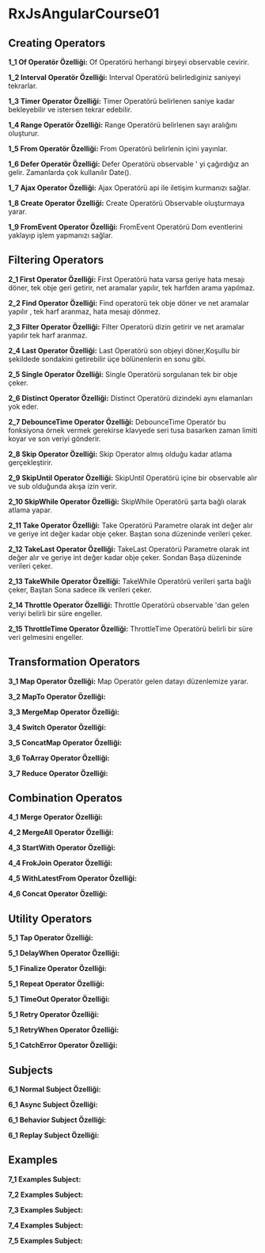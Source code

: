 # RxJsAngularCourse01

## Creating Operators

**1_1 Of Operatör Özelliği:** Of Operatörü herhangi birşeyi observable cevirir.

**1_2 Interval Operatör Özelliği:** Interval Operatörü belirlediginiz saniyeyi tekrarlar.

**1_3 Timer Operator Özelliği:** Timer Operatörü belirlenen saniye kadar bekleyebilir ve istersen tekrar edebilir.

**1_4 Range Operatör Özelliği:** Range Operatörü belirlenen sayı aralığını oluşturur.

**1_5 From Operatör Özelliği:** From Operatörü belirlenin içini yayınlar.

**1_6 Defer Operatör Özelliği:** Defer Operatörü observable ' yi çağırdığız an gelir. Zamanlarda çok kullanılır Date().

**1_7 Ajax Operator Özelliği:** Ajax Operatörü api ile iletişim kurmanızı sağlar.

**1_8 Create Operator Özelliği:** Create Operatörü Observable oluşturmaya yarar.

**1_9 FromEvent Operator Özelliği:** FromEvent Operatörü Dom eventlerini yaklayıp işlem yapmanızı sağlar.


## Filtering Operators

**2_1 First Operator Özelliği:** First Operatörü hata varsa geriye hata mesajı döner, tek obje geri getirir, net aramalar yapılır, tek harfden arama yapılmaz.

**2_2 Find Operator Özelliği:** Find operatorü tek obje döner ve net aramalar yapılır , tek harf aranmaz, hata mesajı dönmez.

**2_3 Filter Operator Özelliği:** Filter Operatorü dizin getirir ve net aramalar yapılır tek harf aranmaz.

**2_4 Last Operator Özelliği:** Last Operatörü son objeyi döner,Koşullu bir şekildede sondakini getirebilir üçe bölünenlerin en sonu gibi.

**2_5 Single Operator Özelliği:** Single Operatörü sorgulanan tek bir obje çeker.

**2_6 Distinct Operator Özelliği:** Distinct Operatörü dizindeki aynı elamanları yok eder.

**2_7 DebounceTime Operator Özelliği:** DebounceTime Operatör bu fonksiyona örnek vermek gerekirse klavyede seri tusa basarken zaman limiti koyar ve son veriyi gönderir.

**2_8 Skip Operator Özelliği:** Skip Operator almış olduğu kadar atlama gerçekleştirir.

**2_9 SkipUntil Operator Özelliği:** SkipUntil Operatörü içine bir observable alır ve sub olduğunda akışa izin verir.

**2_10 SkipWhile Operator Özelliği:** SkipWhile Operatörü şarta bağlı olarak atlama yapar.

**2_11 Take Operator Özelliği:** Take Operatörü Parametre olarak int değer alır ve geriye int değer kadar obje çeker. Baştan sona düzeninde verileri çeker.

**2_12 TakeLast Operator Özelliği:** TakeLast Operatörü Parametre olarak int değer alır ve geriye int değer kadar obje çeker. Sondan Başa düzeninde verileri çeker.

**2_13 TakeWhile Operator Özelliği:** TakeWhile Operatörü verileri şarta bağlı çeker, Baştan Sona sadece ilk verileri çeker.

**2_14 Throttle Operator Özelliği:** Throttle Operatörü observable 'dan gelen veriyi belirli bir süre engeller.

**2_15 ThrottleTime Operator Özelliği:** ThrottleTime Operatörü belirli bir süre veri gelmesini engeller.


## Transformation Operators

**3_1 Map Operator Özelliği:** Map Operatör gelen datayı düzenlemize yarar.

**3_2 MapTo Operator Özelliği:**

**3_3 MergeMap Operator Özelliği:**

**3_4 Switch Operator Özelliği:**

**3_5 ConcatMap Operator Özelliği:**

**3_6 ToArray Operator Özelliği:**

**3_7 Reduce Operator Özelliği:**


## Combination Operatos

**4_1 Merge Operator Özelliği:**

**4_2 MergeAll Operator Özelliği:**

**4_3 StartWith Operator Özelliği:**

**4_4 FrokJoin Operator Özelliği:**

**4_5 WithLatestFrom Operator Özelliği:**

**4_6 Concat Operator Özelliği:**


## Utility Operators

**5_1 Tap Operator Özelliği:**

**5_1 DelayWhen Operator Özelliği:**

**5_1 Finalize Operator Özelliği:**

**5_1 Repeat Operator Özelliği:**

**5_1 TimeOut Operator Özelliği:**

**5_1 Retry Operator Özelliği:**

**5_1 RetryWhen Operator Özelliği:**

**5_1 CatchError Operator Özelliği:**


## Subjects
**6_1 Normal Subject Özelliği:**

**6_1 Async Subject Özelliği:**

**6_1 Behavior Subject Özelliği:**

**6_1 Replay Subject Özelliği:**


## Examples

**7_1 Examples Subject:**

**7_2 Examples Subject:**

**7_3 Examples Subject:**

**7_4 Examples Subject:**

**7_5 Examples Subject:**
